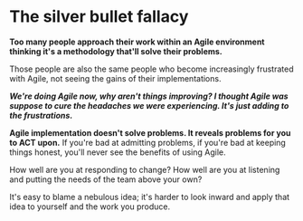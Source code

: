 # The silver bullet fallacy
**Too many people approach their work within an Agile environment thinking it's a methodology that'll solve their problems.**

Those people are also the same people who become increasingly frustrated with Agile, not seeing the gains of their implementations.

***We're doing Agile now, why aren't things improving? I thought Agile was suppose to cure the headaches we were experiencing. It's just adding to the frustrations.***

**Agile implementation doesn't solve problems. It reveals problems for you to ACT upon.** If you're bad at admitting problems, if you're bad at keeping things honest, you'll never see the benefits of using Agile.

How well are you at responding to change? How well are you at listening and putting the needs of the team above your own?

It's easy to blame a nebulous idea; it's harder to look inward and apply that idea to yourself and the work you produce.
